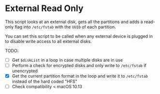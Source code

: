# External Read Only

This script looks at an external disk, gets all the partitions and adds a read-only flag into `/etc/fstab` with the `UUID` of each partition. 

You can set this script to be called when any external device is plugged in to disable write access to all external disks. 

TODO:
- [ ] Get `$diskList` in a loop in case multiple disks are in use
- [ ] Perform a check for encrypted disks and only write to `/etc/fstab` if unencrypted
- [x] Get the current partition format in the loop and write it to `/etc/fstab` instead of the hard coded "HFS"
- [ ] Check compatibility < macOS 10.13
